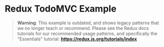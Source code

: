 # Redux TodoMVC Example

> **Warning**: This example is outdated, and shows legacy patterns that we no longer teach or recommend.
> Please see the Redux docs tutorials for our recommended usage patterns, and specifically the "Essentials" tutorial:
> **https://redux.js.org/tutorials/index**
